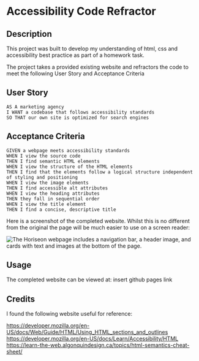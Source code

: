 # Accessibility Code Refractor

## Description

This project was built to develop my understanding of html, css and accessibility best practice as part of a homework task.

The project takes a provided existing website and refractors the code to meet the following User Story and Acceptance Criteria

## User Story

```
AS A marketing agency
I WANT a codebase that follows accessibility standards
SO THAT our own site is optimized for search engines
```

## Acceptance Criteria

```
GIVEN a webpage meets accessibility standards
WHEN I view the source code
THEN I find semantic HTML elements
WHEN I view the structure of the HTML elements
THEN I find that the elements follow a logical structure independent of styling and positioning
WHEN I view the image elements
THEN I find accessible alt attributes
WHEN I view the heading attributes
THEN they fall in sequential order
WHEN I view the title element
THEN I find a concise, descriptive title
```
Here is a screenshot of the completed website. Whilst this is no different from the original the page will be much easier to use on a screen reader:

![The Horiseon webpage includes a navigation bar, a header image, and cards with text and images at the bottom of the page.](./assets/images/accessibility-code-refractor-screengrab.png)

## Usage

The completed website can be viewed at: insert github pages link

## Credits

I found the following website useful for reference:

https://developer.mozilla.org/en-US/docs/Web/Guide/HTML/Using_HTML_sections_and_outlines
https://developer.mozilla.org/en-US/docs/Learn/Accessibility/HTML
https://learn-the-web.algonquindesign.ca/topics/html-semantics-cheat-sheet/



